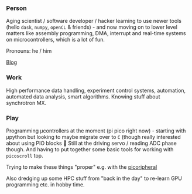 ### Person

Aging scientist / software developer / hacker learning to use newer
tools (hello `dask`, `numpy`, `openCL` & friends) - and now moving on
to lower level matters like assembly programming, DMA, interrupt and
real-time systems on microcontrollers, which is a lot of fun.

Pronouns: he / him

[Blog](https://graeme-winter.github.io/)

### Work

High performance data handling, experiment control systems,
automation, automated data analysis, smart algorithms. Knowing stuff
about synchrotron MX.

### Play

Programming µcontrollers at the moment (pi pico right now) - starting
with µpython but looking to maybe migrate over to `C` (though really
interested about using PIO blocks 🤔 Still at the driving servo /
reading ADC phase though. And having to put together some basic tools for 
working with `picoscroll` top.

Trying to make these things "proper" e.g. with the 
[picoripheral](https://github.com/winter-special-projects/picoripheral)

Also dredging up some HPC stuff from "back in the day" to re-learn GPU
programming etc. in hobby time.
